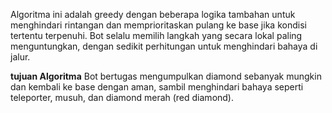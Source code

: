Algoritma ini adalah greedy dengan beberapa logika tambahan untuk menghindari rintangan dan memprioritaskan pulang ke base jika kondisi tertentu terpenuhi. 
Bot selalu memilih langkah yang secara lokal paling menguntungkan, dengan sedikit perhitungan untuk menghindari bahaya di jalur.


**tujuan Algoritma**
Bot bertugas mengumpulkan diamond sebanyak mungkin dan kembali ke base dengan aman, sambil menghindari bahaya seperti teleporter, musuh, dan diamond merah (red diamond).
